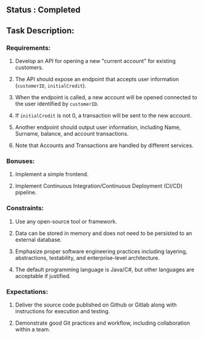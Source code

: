 ## Status : Completed
## Task Description:

### Requirements:

1. Develop an API for opening a new "current account" for existing customers.

2. The API should expose an endpoint that accepts user information (`customerID`, `initialCredit`).

3. When the endpoint is called, a new account will be opened connected to the user identified by `customerID`.

4. If `initialCredit` is not 0, a transaction will be sent to the new account.

5. Another endpoint should output user information, including Name, Surname, balance, and account transactions.

6. Note that Accounts and Transactions are handled by different services.

### Bonuses:

1. Implement a simple frontend.

2. Implement Continuous Integration/Continuous Deployment (CI/CD) pipeline.

### Constraints:

1. Use any open-source tool or framework.

2. Data can be stored in memory and does not need to be persisted to an external database.

3. Emphasize proper software engineering practices including layering, abstractions, testability, and enterprise-level architecture.

4. The default programming language is Java/C#, but other languages are acceptable if justified.

### Expectations:

1. Deliver the source code published on Github or Gitlab along with instructions for execution and testing.

2. Demonstrate good Git practices and workflow, including collaboration within a team.
